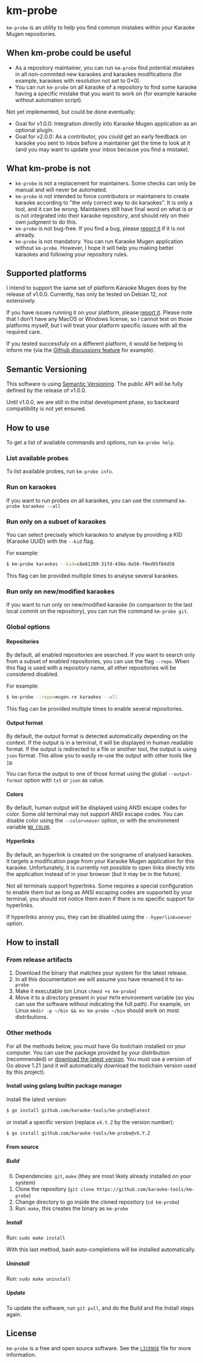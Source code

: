 # km-probe
`km-probe` is an utility to help you find common mistakes within your Karaoke Mugen repositories.

## When km-probe could be useful
- As a repository maintainer, you can run `km-probe` find potential mistakes in all non-commited new karaokes and karaokes modifications (for example, karaokes with resolution not set to 0×0).
- You can run `km-probe` on all karaoke of a repository to find some karaoke having a specific mistake that you want to work on (for example karaoke without automation script).

Not yet implemented, but could be done eventually:
- Goal for v1.0.0: Integration directly into Karaoke Mugen application as an optional plugin.
- Goal for v2.0.0: As a contributor, you could get an early feedback on karaoke you sent to inbox before a maintainer get the time to look at it (and you may want to update your inbox because you find a mistake).

## What km-probe is not
- `km-probe` is not a replacement for maintainers. Some checks can only be manual and will never be automated.
- `km-probe` is not intended to force contributors or maintainers to create karaoke according to "the only correct way to do karaokes".
It is only a tool, and it can be wrong. Maintainers still have final word on what is or is not integrated into their karaoke repository,
and should rely on their own judgment to do this.
- `km-probe` is not bug-free. If you find a bug, please [report it](https://github.com/karaoke-tools/km-probe/issues) if it is not already.
- `km-probe` is not mandatory. You can run Karaoke Mugen application without `km-probe`.
However, I hope it will help you making better karaokes and following your repository rules.

## Supported platforms
I intend to support the same set of platform Karaoke Mugen does by the release of v1.0.0.
Currently, has only be tested on Debian 12, not extensively.

If you have issues running it on your platform, please [report it](https://github.com/karaoke-tools/km-probe/issues).
Please note that I don't have any MacOS or Windows license, so I cannot test on those platforms myself,
but I will treat your platform specific issues with all the required care.

If you tested successfuly on a different platform, it would be helping to inform me (via the [Github discussions feature](https://github.com/karaoke-tools/km-probe/discussions) for example).

## Semantic Versioning
This software is using [Semantic Versioning](https://semver.org/). The public API will be fully defined by the release of v1.0.0.

Until v1.0.0, we are still in the initial development phase, so backward compatibility is not yet ensured.

## How to use
To get a list of available commands and options, run `km-probe help`.

### List available probes
To list available probes, run `km-probe info`.

### Run on karaokes
If you want to run probes on all karaokes, you can use the command `km-probe karaokes --all`

### Run only on a subset of karaokes
You can select precisely which karaokes to analyse by providing a KID (Karaoke UUID) with the `--kid` flag.

For example:

```bash
$ km-probe karaokes --kid=c8e61289-31fd-430a-8a56-f0ed95f84d50
```

This flag can be provided multiple times to analyse several karaokes.


### Run only on new/modified karaokes
If you want to run only on new/modified karaoke (in comparison to the last local commit on the repository), you can run the command `km-probe git`.

### Global options
#### Repositories
By default, all enabled repositories are searched. If you want to search only from a subset of enabled repositories, you can use the flag `--repo`.
When this flag is used with a repository name, all other repositories will be considered disabled.

For example:

```bash
$ km-probe --repo=mugen.re karaokes --all
```

This flag can be provided multiple times to enable several repositories.

#### Output format
By default, the output format is detected automatically depending on the context.
If the output is in a terminal, it will be displayed in human readable format.
If the output is redirected to a file or another tool, the output is using `json` format.
This allow you to easily re-use the output with other tools like [`jq`](https://github.com/jqlang/jq).

You can force the output to one of those format using the global `--output-format` option with `txt` or `json` as value.

#### Colors
By default, human output will be displayed using ANSI escape codes for color.
Some old terminal may not support ANSI escape codes. You can disable color using the `--color=never` option, or with the environment variable [`NO_COLOR`](https://no-color.org/).

#### Hyperlinks
By default, an hyperlink is created on the songname of analysed karaokes.
It targets a modification page from your Karaoke Mugen application for this karaoke.
Unfortunately, it is currently not possible to open links directly into the application instead of in your browser (but it may be in the future).

Not all terminals support hyperlinks. Some requires a special configuration to enable them but as long as ANSI escaping codes are supported
by your terminal, you should not notice them even if there is no specific support for hyperlinks.

If hyperlinks annoy you, they can be disabled using the `--hyperlink=never` option.

## How to install
### From release artifacts
1. Download the binary that matches your system for the latest release.
2. In all this documentation we will assume you have renamed it to `km-probe`
3. Make it executable (on Linux `chmod +x km-probe`)
4. Move it to a directory present in your `PATH` environment variable (so you can use the software without indicating the full path).
For example, on Linux `mkdir -p ~/bin && mv km-probe ~/bin` should work on most distributions.

### Other methods
For all the methods below, you must have Go toolchain installed on your computer.
You can use the package provided by your distribution (recommended) or [download the latest version](https://go.dev/dl/).
You must use a version of Go above 1.21
(and it will automatically download the toolchain version used by this project).

#### Install using golang builtin package manager
Install the latest version:
```bash
$ go install github.com/karaoke-tools/km-probe@latest
```

or install a specific version (replace `vX.Y.Z` by the version number):

```bash
$ go install github.com/karaoke-tools/km-probe@vX.Y.Z
```


#### From source
##### Build
0. Dependencies: `git`, `make` (they are most likely already installed on your system)
1. Clone the repository (`git clone https://github.com/karaoke-tools/km-probe`)
2. Change directory to go inside the cloned repository (`cd km-probe`)
2. Run: `make`, this creates the binary as `km-probe`

##### Install
Run: `sudo make install`

With this last method, bash auto-completions will be installed automatically.

##### Uninstall
Run: `sudo make uninstall`

##### Update
To update the software, run `git pull`, and do the Build and the Install steps again.

## License
`km-probe` is a free and open source software.
See the [`LICENSE`](https://github.com/karaoke-tools/km-probe/blob/master/LICENSE) file for more information.
